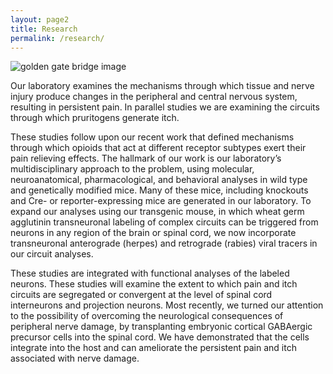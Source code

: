 ```yaml
---
layout: page2
title: Research
permalink: /research/
---
```


![golden gate bridge image](../img/goldengate_sm.jpg)

Our laboratory examines the mechanisms through which tissue and nerve injury produce changes in the peripheral and central nervous system, resulting in persistent pain. In parallel studies we are examining the circuits through which pruritogens generate itch.

These studies follow upon our recent work that defined mechanisms through which opioids that act at different receptor subtypes exert their pain relieving effects. The hallmark of our work is our laboratory’s multidisciplinary approach to the problem, using molecular, neuroanatomical, pharmacological, and behavioral analyses in wild type and genetically modified mice. Many of these mice, including knockouts and Cre- or reporter-expressing mice are generated in our laboratory. To expand our analyses using our transgenic mouse, in which wheat germ agglutinin transneuronal labeling of complex circuits can be triggered from neurons in any region of the brain or spinal cord, we now incorporate transneuronal anterograde (herpes) and retrograde (rabies) viral tracers in our circuit analyses.

These studies are integrated with functional analyses of the labeled neurons. These studies will examine the extent to which pain and itch circuits are segregated or convergent at the level of spinal cord interneurons and projection neurons. Most recently, we turned our attention to the possibility of overcoming the neurological consequences of peripheral nerve damage, by transplanting embryonic cortical GABAergic precursor cells into the spinal cord. We have demonstrated that the cells integrate into the host and can ameliorate the persistent pain and itch associated with nerve damage.
